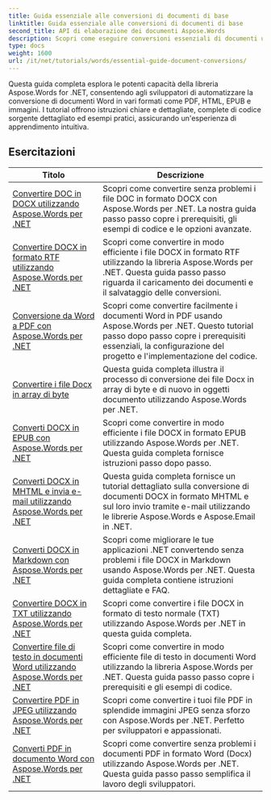 ```yaml
---
title: Guida essenziale alle conversioni di documenti di base
linktitle: Guida essenziale alle conversioni di documenti di base
second_title: API di elaborazione dei documenti Aspose.Words
description: Scopri come eseguire conversioni essenziali di documenti utilizzando Aspose.Words per .NET. Questa guida contiene istruzioni dettagliate per convertire file Word in PDF, TXT, HTML e altro.
type: docs
weight: 1600
url: /it/net/tutorials/words/essential-guide-document-conversions/
---
```


Questa guida completa esplora le potenti capacità della libreria Aspose.Words for .NET, consentendo agli sviluppatori di automatizzare la conversione di documenti Word in vari formati come PDF, HTML, EPUB e immagini. I tutorial offrono istruzioni chiare e dettagliate, complete di codice sorgente dettagliato ed esempi pratici, assicurando un'esperienza di apprendimento intuitiva.

 ## Esercitazioni
| Titolo | Descrizione |
| --- | --- |
| [Convertire DOC in DOCX utilizzando Aspose.Words per .NET](./convert-doc-to-docx/) | Scopri come convertire senza problemi i file DOC in formato DOCX con Aspose.Words per .NET. La nostra guida passo passo copre i prerequisiti, gli esempi di codice e le opzioni avanzate.  |
| [Convertire DOCX in formato RTF utilizzando Aspose.Words per .NET](./convert-docx-to-rtf/) | Scopri come convertire in modo efficiente i file DOCX in formato RTF utilizzando la libreria Aspose.Words per .NET. Questa guida passo passo riguarda il caricamento dei documenti e il salvataggio delle conversioni. |  
| [Conversione da Word a PDF con Aspose.Words per .NET](./convert-word-to-pdf/) | Scopri come convertire facilmente i documenti Word in PDF usando Aspose.Words per .NET. Questo tutorial passo dopo passo copre i prerequisiti essenziali, la configurazione del progetto e l'implementazione del codice. | 
| [Convertire i file Docx in array di byte](./convert-docx-to-byte-arrays/) | Questa guida completa illustra il processo di conversione dei file Docx in array di byte e di nuovo in oggetti documento utilizzando Aspose.Words per .NET. |  
| [Converti DOCX in EPUB con Aspose.Words per .NET](./convert-docx-to-epub/) | Scopri come convertire in modo efficiente i file DOCX in formato EPUB utilizzando Aspose.Words per .NET. Questa guida completa fornisce istruzioni passo dopo passo. |
| [Converti DOCX in MHTML e invia e-mail utilizzando Aspose.Words per .NET](./convert-docx-to-mhtml-send-email/) | Questa guida completa fornisce un tutorial dettagliato sulla conversione di documenti DOCX in formato MHTML e sul loro invio tramite e-mail utilizzando le librerie Aspose.Words e Aspose.Email in .NET. |
| [Converti DOCX in Markdown con Aspose.Words per .NET](./convert-docx-to-markdown/) | Scopri come migliorare le tue applicazioni .NET convertendo senza problemi i file DOCX in Markdown usando Aspose.Words per .NET. Questa guida completa contiene istruzioni dettagliate e FAQ. |
| [Convertire DOCX in TXT utilizzando Aspose.Words per .NET](./convert-docx-to-txt/) | Scopri come convertire i file DOCX in formato di testo normale (TXT) utilizzando Aspose.Words per .NET in questa guida completa. |
| [Convertire file di testo in documenti Word utilizzando Aspose.Words per .NET](./convert-text-files-to-word-documents/) | Scopri come convertire in modo efficiente file di testo in documenti Word utilizzando la libreria Aspose.Words per .NET. Questa guida passo passo copre i prerequisiti e gli esempi di codice. | 
| [Convertire PDF in JPEG utilizzando Aspose.Words per .NET](./convert-pdf-to-jpeg/) | Scopri come convertire i tuoi file PDF in splendide immagini JPEG senza sforzo con Aspose.Words per .NET. Perfetto per sviluppatori e appassionati. |
| [Converti PDF in documento Word con Aspose.Words per .NET](./convert-pdf-to-word/) | Scopri come convertire senza problemi i documenti PDF in formato Word (Docx) utilizzando Aspose.Words per .NET. Questa guida passo passo semplifica il lavoro degli sviluppatori. |